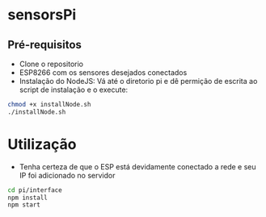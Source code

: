 # sensorsPi

## Pré-requisitos 
* Clone o repositorio
* ESP8266 com os sensores desejados conectados
* Instalação do NodeJS:
 Vá até o diretorio pi e dê permição de escrita ao script de instalação e o execute:
```sh
chmod +x installNode.sh
./installNode.sh
```
# Utilização

* Tenha certeza de que o ESP está devidamente conectado a rede e seu IP foi adicionado no servidor
```sh
cd pi/interface
npm install
npm start
```



